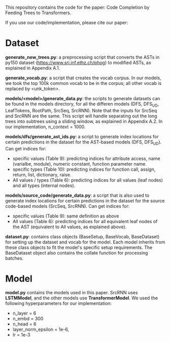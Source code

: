 This repository contains the code for the paper: Code Completion by Feeding Trees to Transformers.

If you use our code/implementation, please cite our paper:

<todo>


# Dataset

**generate_new_trees.py**: a preprocessing script that converts the ASTs in py150 dataset (https://www.sri.inf.ethz.ch/phog) to modified ASTs, as explained in Appendix A.1. 

**generate_vocab.py**: a script that creates the vocab corpus. In our models, we took the top 100k common vocab to be in the corpus; all other vocab is replaced by <unk_token>.

**models\/\<model\>\/generate_data.py**: the scripts to generate datasets can be found in the models directory, for all the differen models (DFS, DFS<sub>UD</sub>, LeafTokens, RootPath, SrcSeq, SrcRNN). Note that the inputs for SrcSeq and SrcRNN are the same. This script will handle separating out the long trees into subtrees using a sliding window, as explained in Appendix A.2. In our implementation, n_context = 1000.

**models\/dfs\/generate_ast_ids.py**: a script to generate index locations for certain predictions in the dataset for the AST-based models (DFS, DFS<sub>UD</sub>). Can get indices for:
- specific values (Table 9): predicting indices for attribute access, name (varialbe, module), numeric constant, function parameter name. 
- specific types (Table 10): predicting indices for function call, assign, return, list, dictionary, raise.
- All values / types (Table 6): predicting indices for all values (leaf nodes) and all types (internal nodes).

**models\/source_code\/generate_data.py**: a script that is also used to generate index locations for certain predictions in the dataset for the source code-based models (SrcSeq, SrcRNN). Can get indices for:
- specific values (Table 9): same definition as above
- All values (Table 6): predicting indices for all equivalent leaf nodes of the AST (equivalent to All values, as explained above).

**dataset.py**: contains class objects (BaseSetup, BaseVocab, BaseDataset) for setting up the dataset and vocab for the model. Each model inherits from these class objects to fit the model's specific setup requirements. The BaseDataset object also contains the collate function for processing batches.

# Model
**model.py** contains the models used in this paper. SrcRNN uses **LSTMModel**, and the other models use **TransformerModel**. We used the following hyperparameters for our implementation:
- n_layer = 6
- n_embd = 300
- n_head = 6
- layer_norm_epsilon = 1e-6,
- lr = 1e-3
